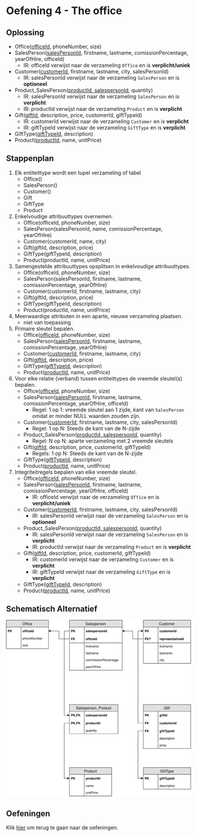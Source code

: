 # Oefening 4 - The office

## Oplossing
- Office(<ins>officeId</ins>, phoneNumber, size)
- SalesPerson(<ins>salesPersonId</ins>, firstname, lastname, comissionPercentage, yearOfHire, officeId)
    - IR: officeId verwijst naar de verzameling `Office` en is **verplicht/uniek**
- Customer(<ins>customerId</ins>, firstname, lastname, city, salesPersonId)
    - IR: salesPersonId verwijst naar de verzameling `SalesPerson` en is **optioneel**
- Product_SalesPerson(<ins>productId, salespersonId</ins>, quantity)
    - IR: salesPersonId verwijst naar de verzameling `SalesPerson` en is **verplicht**
    - IR: productId verwijst naar de verzameling `Product` en is **verplicht**
- Gift(<ins>giftId</ins>, description, price, customerId, giftTypeId)
    - IR: customerId verwijst naar de verzameling `Customer` en is **verplicht**
    - IR: giftTypeId verwijst naar de verzameling `GiftType` en is **verplicht**
- GiftType(<ins>giftTypeId</ins>, description)
- Product(<ins>productId</ins>, name, unitPrice)

## Stappenplan
1. Elk entiteittype wordt een tupel verzameling of tabel ​
    - Office()
    - SalesPerson()
    - Customer()
    - Gift
    - GiftType
    - Product
2. Enkelvoudige attribuuttypes overnemen.​
    - Office(officeId, phoneNumber, size)
    - SalesPerson(salesPersonId, name, comissionPercentage, yearOfHire)
    - Customer(customerId, name, city)
    - Gift(giftId, description, price)
    - GiftType(giftTypeId, description)
    - Product(productId, name, unitPrice)
3. Samengestelde attribuuttypes opsplitsen in enkelvoudige attribuuttypes.​
    - Office(officeId, phoneNumber, size)
    - SalesPerson(salesPersonId, firstname, lastname, comissionPercentage, yearOfHire)
    - Customer(customerId, firstname, lastname, city)
    - Gift(giftId, description, price)
    - GiftType(giftTypeId, description)
    - Product(productId, name, unitPrice)
4. Meerwaardige attributen in een aparte, nieuwe verzameling plaatsen.​
    - niet van toepassing
5. Primaire sleutel bepalen.​
    - Office(<ins>officeId</ins>, phoneNumber, size)
    - SalesPerson(<ins>salesPersonId</ins>, firstname, lastname, comissionPercentage, yearOfHire)
    - Customer(<ins>customerId</ins>, firstname, lastname, city)
    - Gift(<ins>giftId</ins>, description, price)
    - GiftType(<ins>giftTypeId</ins>, description)
    - Product(<ins>productId</ins>, name, unitPrice)
6. Voor elke relatie (verband) tussen entiteittypes de vreemde sleutel(s) bepalen.​
    - Office(<ins>officeId</ins>, phoneNumber, size)
    - SalesPerson(<ins>salesPersonId</ins>, firstname, lastname, comissionPercentage, yearOfHire, officeId)
        - Regel: 1 op 1: vreemde sleutel aan 1 zijde, kant van `SalesPerson` omdat er minder NULL waarden zouden zijn.
    - Customer(<ins>customerId</ins>, firstname, lastname, city, salesPersonId)
        - Regel: 1 op N: Steeds de kant van de N-zijde
    - Product_SalesPerson(<ins>productId, salespersonId</ins>, quantity)
        - Regel: N op N: aparte verzameling met 2 vreemde sleutels​
    - Gift(<ins>giftId</ins>, description, price, customerId, giftTypeId)
        - Regels: 1 op N: Steeds de kant van de N-zijde
    - GiftType(<ins>giftTypeId</ins>, description)
    - Product(<ins>productId</ins>, name, unitPrice)
7. Integriteitregels bepalen van elke vreemde sleutel.​
    - Office(<ins>officeId</ins>, phoneNumber, size)
    - SalesPerson(<ins>salesPersonId</ins>, firstname, lastname, comissionPercentage, yearOfHire, officeId)
        - IR: officeId verwijst naar de verzameling `Office` en is **verplicht/uniek**
    - Customer(<ins>customerId</ins>, firstname, lastname, city, salesPersonId)
        - IR: salesPersonId verwijst naar de verzameling `SalesPerson` en is **optioneel**
    - Product_SalesPerson(<ins>productId, salespersonId</ins>, quantity)
        - IR: salesPersonId verwijst naar de verzameling `SalesPerson` en is **verplicht**
        - IR: productId verwijst naar de verzameling `Product` en is **verplicht**
    - Gift(<ins>giftId</ins>, description, price, customerId, giftTypeId)
        - IR: customerId verwijst naar de verzameling `Customer` en is **verplicht**
        - IR: giftTypeId verwijst naar de verzameling `GiftType` en is **verplicht**
    - GiftType(<ins>giftTypeId</ins>, description)
    - Product(<ins>productId</ins>, name, unitPrice)

## Schematisch Alternatief
<img src="./exercise-4.svg">

## Oefeningen
Klik [hier](../exercises.md) om terug te gaan naar de oefeningen.
